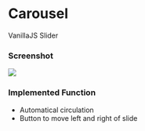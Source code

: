 # Carousel
VanillaJS Slider

### Screenshot
<img src="https://user-images.githubusercontent.com/26537048/82894579-c0ad2800-9f8d-11ea-99b1-1083736b695f.png">

### Implemented Function
- Automatical circulation
- Button to move left and right of slide
